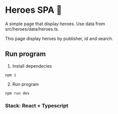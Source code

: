 # Heroes SPA 🦙

A simple page that display heroes. Use data from src/heroes/data/heroes.ts.

This page display heroes by publisher, id and search.

## Run program

1. Install dependecies

```
npm i
```

2. Run program

```
npm run dev
```

### Stack: React + Typescript
